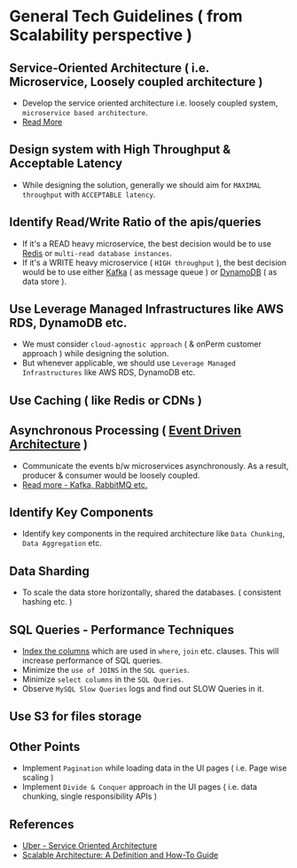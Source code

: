
# General Tech Guidelines ( from Scalability perspective )

## Service-Oriented Architecture ( i.e. Microservice, Loosely coupled architecture )
- Develop the service oriented architecture i.e. loosely coupled system, `microservice based architecture`.
- [Read More](MicroServicesArchitecture)

## Design system with High Throughput & Acceptable Latency
- While designing the solution, generally we should aim for `MAXIMAL throughput` with `ACCEPTABLE latency`.

## Identify Read/Write Ratio of the apis/queries
- If it's a READ heavy microservice, the best decision would be to use [Redis](Redis) or `multi-read database instances`.
- If it's a WRITE heavy microservice ( `HIGH throughput` ), the best decision would be to use either [Kafka](MessageBrokers) ( as message queue ) or [DynamoDB](AWS/Databases/DynamoDB.md) ( as data store ).

## Use Leverage Managed Infrastructures like AWS RDS, DynamoDB etc.
- We must consider `cloud-agnostic approach` ( & onPerm customer approach ) while designing the solution.
- But whenever applicable, we should use `Leverage Managed Infrastructures` like AWS RDS, DynamoDB etc.

## Use Caching ( like Redis or CDNs )

## Asynchronous Processing ( [Event Driven Architecture](SystemGlossaries.md) )
- Communicate the events b/w microservices asynchronously. As a result, producer & consumer would be loosely coupled.
- [Read more - Kafka, RabbitMQ etc.](../DesignComponents/MessageBrokers)

## Identify Key Components
- Identify key components in the required architecture like `Data Chunking`, `Data Aggregation` etc.

## Data Sharding
- To scale the data store horizontally, shared the databases. ( consistent hashing etc. )

## SQL Queries - Performance Techniques
- [Index the columns](https://www.geeksforgeeks.org/indexing-in-databases-set-1/) which are used in `where`, `join` etc. clauses. This will increase performance of SQL queries.
- Minimize the `use of JOINS` in the `SQL queries`.
- Minimize `select columns` in the `SQL Queries`.
- Observe `MySQL Slow Queries` logs and find out SLOW Queries in it.

## Use S3 for files storage

## Other Points
- Implement `Pagination` while loading data in the UI pages ( i.e. Page wise scaling )
- Implement `Divide & Conquer` approach in the UI pages ( i.e. data chunking, single responsibility APIs )

## References
- [Uber - Service Oriented Architecture](https://eng.uber.com/service-oriented-architecture/)
- [Scalable Architecture: A Definition and How-To Guide](https://www.sentinelone.com/blog/scalable-architecture/)
